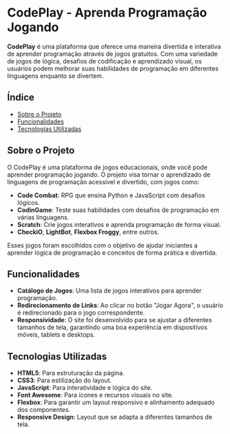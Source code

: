 # CodePlay - Aprenda Programação Jogando

**CodePlay** é uma plataforma que oferece uma maneira divertida e interativa de aprender programação através de jogos gratuitos. Com uma variedade de jogos de lógica, desafios de codificação e aprendizado visual, os usuários podem melhorar suas habilidades de programação em diferentes linguagens enquanto se divertem.

## Índice

- [Sobre o Projeto](#sobre-o-projeto)
- [Funcionalidades](#funcionalidades)
- [Tecnologias Utilizadas](#tecnologias-utilizadas)

## Sobre o Projeto

O CodePlay é uma plataforma de jogos educacionais, onde você pode aprender programação jogando. O projeto visa tornar o aprendizado de linguagens de programação acessível e divertido, com jogos como:

- **Code Combat**: RPG que ensina Python e JavaScript com desafios lógicos.
- **CodinGame**: Teste suas habilidades com desafios de programação em várias linguagens.
- **Scratch**: Crie jogos interativos e aprenda programação de forma visual.
- **CheckiO**, **LightBot**, **Flexbox Froggy**, entre outros.

Esses jogos foram escolhidos com o objetivo de ajudar iniciantes a aprender lógica de programação e conceitos de forma prática e divertida.

## Funcionalidades

- **Catálogo de Jogos**: Uma lista de jogos interativos para aprender programação.
- **Redirecionamento de Links**: Ao clicar no botão "Jogar Agora", o usuário é redirecionado para o jogo correspondente.
- **Responsividade**: O site foi desenvolvido para se ajustar a diferentes tamanhos de tela, garantindo uma boa experiência em dispositivos móveis, tablets e desktops.

## Tecnologias Utilizadas

- **HTML5**: Para estruturação da página.
- **CSS3**: Para estilização do layout.
- **JavaScript**: Para interatividade e lógica do site.
- **Font Awesome**: Para ícones e recursos visuais no site.
- **Flexbox**: Para garantir um layout responsivo e alinhamento adequado dos componentes.
- **Responsive Design**: Layout que se adapta a diferentes tamanhos de tela.

